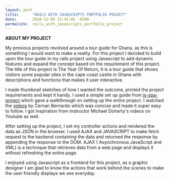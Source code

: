 ```yaml
---
layout: post
title:      "RAILS WITH JAVASCRIPTS PORTFOLIO PROJECT"
date:       2020-12-09 12:43:02 -0500
permalink:  rails_with_javascripts_portfolio_project
---
```


**ABOUT MY PROJECT**

My previous projects revolved around a tour guide for Ghana, as this is something I would want to make a reality. For this project I decided to build upon the tour guide in my rails  project using Javascript to add dynamic features and expand the concept based on the requirement of this project. The title of this project is The Year Of Return, It is a tour guide that shows visitors some popular sites in the cape coast castle in Ghana with descriptions and functions that makes it user interactive.

I made thumbnail sketches of how I wanted the outcome, printed the project requirements and kept it handy. I used a simple set up guide from [js-spa-project](http://[https://github.com/learn-co-students/js-spa-project-instructions-online-web-sp-000/blob/master/setup-walkthrough.md](http://)) which gave a walkthrough on setting up the entire project.  I watched the [videos](http://[https://instruction.learn.co/student/video_lectures#/311](http://)) by Cernan Bernardo which was concise and made it super easy to follow. I got inspiration from instructor Michael Doherty's videos on Youtube as well. 

After setting up the project, I set my controller actions and rendered the data as JSON in the browser. I used  AJAX and JAVASCRIPT to make fetch request to the backend containing the data and returned the response by appending the response to the DOM. AJAX ( Asynchronous JavaScript and XML) is a technique that retrieves data from a web page and displays it without refreshing the entire page.

I enjoyed using Javascript as a frontend for this project, as a graphic designer I am glad to know the actions that work behind the scenes to make the user friendly displays we see everyday.
